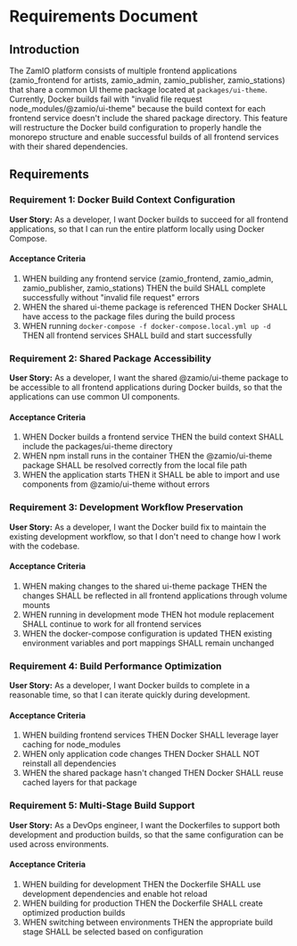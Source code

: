# Requirements Document

## Introduction

The ZamIO platform consists of multiple frontend applications (zamio_frontend for artists, zamio_admin, zamio_publisher, zamio_stations) that share a common UI theme package located at `packages/ui-theme`. Currently, Docker builds fail with "invalid file request node_modules/@zamio/ui-theme" because the build context for each frontend service doesn't include the shared package directory. This feature will restructure the Docker build configuration to properly handle the monorepo structure and enable successful builds of all frontend services with their shared dependencies.

## Requirements

### Requirement 1: Docker Build Context Configuration

**User Story:** As a developer, I want Docker builds to succeed for all frontend applications, so that I can run the entire platform locally using Docker Compose.

#### Acceptance Criteria

1. WHEN building any frontend service (zamio_frontend, zamio_admin, zamio_publisher, zamio_stations) THEN the build SHALL complete successfully without "invalid file request" errors
2. WHEN the shared ui-theme package is referenced THEN Docker SHALL have access to the package files during the build process
3. WHEN running `docker-compose -f docker-compose.local.yml up -d` THEN all frontend services SHALL build and start successfully

### Requirement 2: Shared Package Accessibility

**User Story:** As a developer, I want the shared @zamio/ui-theme package to be accessible to all frontend applications during Docker builds, so that the applications can use common UI components.

#### Acceptance Criteria

1. WHEN Docker builds a frontend service THEN the build context SHALL include the packages/ui-theme directory
2. WHEN npm install runs in the container THEN the @zamio/ui-theme package SHALL be resolved correctly from the local file path
3. WHEN the application starts THEN it SHALL be able to import and use components from @zamio/ui-theme without errors

### Requirement 3: Development Workflow Preservation

**User Story:** As a developer, I want the Docker build fix to maintain the existing development workflow, so that I don't need to change how I work with the codebase.

#### Acceptance Criteria

1. WHEN making changes to the shared ui-theme package THEN the changes SHALL be reflected in all frontend applications through volume mounts
2. WHEN running in development mode THEN hot module replacement SHALL continue to work for all frontend services
3. WHEN the docker-compose configuration is updated THEN existing environment variables and port mappings SHALL remain unchanged

### Requirement 4: Build Performance Optimization

**User Story:** As a developer, I want Docker builds to complete in a reasonable time, so that I can iterate quickly during development.

#### Acceptance Criteria

1. WHEN building frontend services THEN Docker SHALL leverage layer caching for node_modules
2. WHEN only application code changes THEN Docker SHALL NOT reinstall all dependencies
3. WHEN the shared package hasn't changed THEN Docker SHALL reuse cached layers for that package

### Requirement 5: Multi-Stage Build Support

**User Story:** As a DevOps engineer, I want the Dockerfiles to support both development and production builds, so that the same configuration can be used across environments.

#### Acceptance Criteria

1. WHEN building for development THEN the Dockerfile SHALL use development dependencies and enable hot reload
2. WHEN building for production THEN the Dockerfile SHALL create optimized production builds
3. WHEN switching between environments THEN the appropriate build stage SHALL be selected based on configuration

